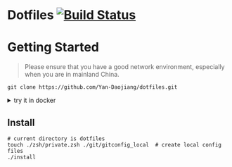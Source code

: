 # Dotfiles [![Build Status](https://github.com/Yan-Daojiang/dotfiles/workflows/CI/badge.svg)](https://github.com/Yan-Daojiang/dotfiles/actions?query=workflow%3ACI)

# Getting Started
> Please ensure that you have a good network environment, especially when you are in mainland China.
```
git clone https://github.com/Yan-Daojiang/dotfiles.git
```

<details>
<summary>try it in docker</summary>

```bash
# current directory is dotfiles
docker build -t my-dotfiles -f ./docker/Dockerfile .
docker run --rm -it my-dotfiles
```

</details>

## Install
``` 
# current directory is dotfiles
touch ./zsh/private.zsh ./git/gitconfig_local  # create local config files
./install
```

